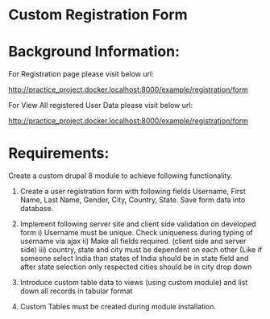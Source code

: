 # Custom Registration Form
 
# Background Information:

For Registration page please visit below url: 

http://practice_project.docker.localhost:8000/example/registration/form

For View All registered User Data please visit below url:

http://practice_project.docker.localhost:8000/example/registration/form

# Requirements:

Create a custom drupal 8 module to achieve following functionality.
1) Create a user registration form with following fields Username, First Name, Last Name, Gender, City, Country, State. Save form data into database.

2) Implement following server site and client side validation on developed form
  i) Username must be unique. Check uniqueness during typing of username via ajax
  ii) Make all fields required.  (client side and server side)
  iii) country, state and city must be dependent on each other (Like if someone select India than states of India should be in state field and after state selection only respected cities should be in city drop down

3) Introduce custom table data to views (using custom module) and list down all records in tabular format

4) Custom Tables must be created during module installation.